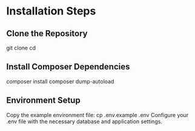 # Installation Steps
## Clone the Repository

git clone <repository-url>
cd <project-directory>
## Install Composer Dependencies

composer install
composer dump-autoload
## Environment Setup

Copy the example environment file:
cp .env.example .env
Configure your .env file with the necessary database and application settings.
